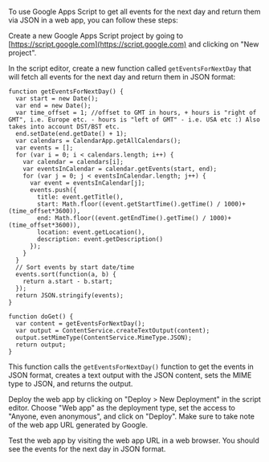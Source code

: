 To use Google Apps Script to get all events for the next day and return them via JSON in a web app, you can follow these steps:

Create a new Google Apps Script project by going to [https://script.google.com](https://script.google.com) and clicking on "New project".

In the script editor, create a new function called `getEventsForNextDay` that will fetch all events for the next day and return them in JSON format:

```
function getEventsForNextDay() {
  var start = new Date();
  var end = new Date();
  var time_offset = 1; //offset to GMT in hours, + hours is "right of GMT", i.e. Europe etc. - hours is "left of GMT" - i.e. USA etc :) Also takes into account DST/BST etc.
  end.setDate(end.getDate() + 1);
  var calendars = CalendarApp.getAllCalendars();
  var events = [];
  for (var i = 0; i < calendars.length; i++) {
    var calendar = calendars[i];
    var eventsInCalendar = calendar.getEvents(start, end);
    for (var j = 0; j < eventsInCalendar.length; j++) {
      var event = eventsInCalendar[j];
      events.push({
        title: event.getTitle(),
        start: Math.floor((event.getStartTime().getTime() / 1000)+(time_offset*3600)),
        end: Math.floor((event.getEndTime().getTime() / 1000)+(time_offset*3600)),
        location: event.getLocation(),
        description: event.getDescription()
      });
    }
  }
  // Sort events by start date/time
  events.sort(function(a, b) {
    return a.start - b.start;
  });
  return JSON.stringify(events);
}

function doGet() {
  var content = getEventsForNextDay();
  var output = ContentService.createTextOutput(content);
  output.setMimeType(ContentService.MimeType.JSON);
  return output;
}
```

This function calls the `getEventsForNextDay()` function to get the events in JSON format, creates a text output with the JSON content, sets the MIME type to JSON, and returns the output.

Deploy the web app by clicking on "Deploy > New Deployment" in the script editor. Choose "Web app" as the deployment type, set the access to "Anyone, even anonymous", and click on "Deploy". Make sure to take note of the web app URL generated by Google.

Test the web app by visiting the web app URL in a web browser. You should see the events for the next day in JSON format.
